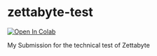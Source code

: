 # zettabyte-test

[![Open In Colab](https://colab.research.google.com/assets/colab-badge.svg)](https://colab.research.google.com/github/dhupee/zettabyte-test/blob/master/zettabyte-test.ipynb)

My Submission for the technical test of Zettabyte
